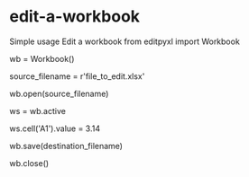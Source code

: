 # edit-a-workbook
Simple usage Edit a workbook
from editpyxl import Workbook

wb = Workbook()

source_filename = r'file_to_edit.xlsx'

wb.open(source_filename)

ws = wb.active

ws.cell('A1').value = 3.14

wb.save(destination_filename)

wb.close()
